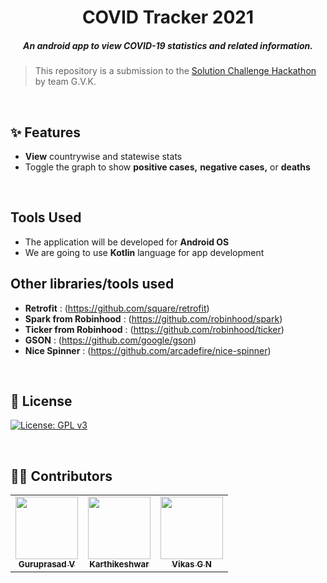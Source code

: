 <h1 align="center">COVID Tracker 2021
</h1>
<h5 align="center">An android app to view COVID-19 statistics and related information.
</h5>

<h5 align="center">


</h5>

> This repository is a submission to the [Solution Challenge Hackathon](https://dsc.community.dev/events/details/developer-student-clubs-reva-university-presents-solution-challenge-hackathon-intra-university/) by team G.V.K.


<br>

## :sparkles: Features

* __View__ countrywise and statewise stats
* Toggle the graph to show __positive cases,__ __negative cases,__ or __deaths__

<br>


## Tools Used

* The application will be developed for __Android OS__
* We are going to use __Kotlin__ language for app development

## Other libraries/tools used
* __Retrofit__ : (https://github.com/square/retrofit)
* __Spark from Robinhood__ : (https://github.com/robinhood/spark)
* __Ticker from Robinhood__ : (https://github.com/robinhood/ticker)
* __GSON__ : (https://github.com/google/gson)
* __Nice Spinner__ : (https://github.com/arcadefire/nice-spinner)

<br>

## :page_facing_up: License

[![License: GPL v3](https://img.shields.io/badge/License-GPLv3-blue.svg)](https://www.gnu.org/licenses/gpl-3.0)

<br>

## :man_technologist: Contributors

<table>
    <tr>
    <td align="center"><a href="https://github.com/guruprasadv22"><img src="https://avatars0.githubusercontent.com/u/44210009?s=400&u=483e3d8b62f635befb6bdb258c8b4db3bfb06990&v=4" width="100px;" alt=""/><br /><sub><b>Guruprasad V</b></sub></a></td>
    <td align="center"><a href="https://github.com/Karthikeshwar1"><img src="https://avatars2.githubusercontent.com/u/43902130?s=400&u=f8f84eaf888d3a32eaa758db8ec036a7e9f3466d&v=4" width="100px;" alt=""/><br /><sub><b>Karthikeshwar</b></sub></a><br /></td>
    <td align="center"><a href="https://github.com/vikasgn2"><img src="https://avatars3.githubusercontent.com/u/46003079?s=400&u=a122cc714e9090d4e1e24634c137116b84d672b9&v=4" width="100px;" alt=""/><br /><sub><b>Vikas G N</b></sub></a></td>
    </tr>
    </table>
